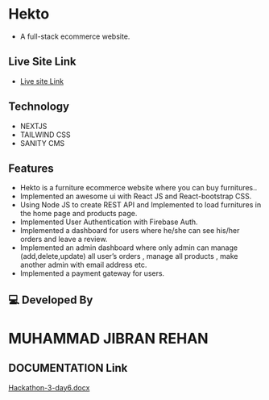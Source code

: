 # Hekto 
- A full-stack ecommerce website.

## Live Site Link
- [Live site Link](https://heiko-31fbb.web.app/)

## Technology

- NEXTJS
- TAILWIND CSS
- SANITY CMS

## Features

- Hekto  is a furniture ecommerce website  where you can buy furnitures..
- Implemented an awesome ui with React JS and React-bootstrap CSS.
- Using Node JS to create REST API and Implemented to load furnitures in the home page and products page.
- Implemented User Authentication with Firebase Auth.
- Implemented a dashboard for users where he/she can see his/her orders and leave a review.
- Implemented an admin dashboard where only admin can manage (add,delete,update) all user’s orders , manage all products , make another admin with email address etc.
- Implemented a payment gateway for users.

## 💻 Developed By
# MUHAMMAD JIBRAN REHAN

## DOCUMENTATION Link

[Hackathon-3-day6.docx](https://github.com/user-attachments/files/18674973/Hackathon-3-day6.docx)
